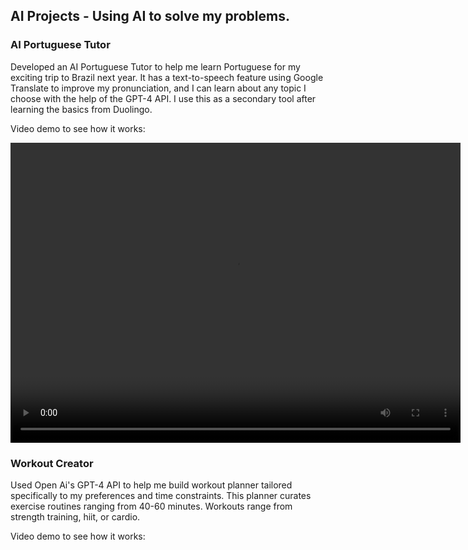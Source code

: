 ## AI Projects - Using AI to solve my problems.

### AI Portuguese Tutor

Developed an AI Portuguese Tutor to help me learn Portuguese for my exciting trip to Brazil next year. It has a text-to-speech feature using Google Translate to improve my pronunciation, and I can learn about any topic I choose with the help of the GPT-4 API. I use this as a secondary tool after learning the basics from Duolingo.

Video demo to see how it works: 

<video width="720" height="480" controls>
  <source src="[https://drive.google.com/file/d/1uEDreFx3CdegFxIciFNX_aNWsN-fG9-/](https://drive.google.com/file/d/1_7gMi3j6tHd1HR6pJBhHOEXmi76DzSBG/view?usp=sharing)/preview">
</video>




### Workout Creator 

Used Open Ai's GPT-4 API to help me build workout planner tailored specifically to my preferences and time constraints. This planner curates exercise routines ranging from 40-60 minutes. Workouts range from strength training, hiit, or cardio. 

Video demo to see how it works: 






